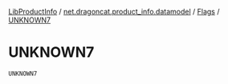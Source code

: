 [LibProductInfo](../../index.md) / [net.dragoncat.product_info.datamodel](../index.md) / [Flags](index.md) / [UNKNOWN7](./-u-n-k-n-o-w-n7.md)

# UNKNOWN7

`UNKNOWN7`